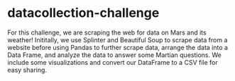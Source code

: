# datacollection-challenge
For this challenge, we are scraping the web for data on Mars and its weather! Inititally, we use Splinter and Beautiful Soup to scrape data from a website before using Pandas to further scrape data, arrange the data into a Data Frame, and analyze the data to answer some Martian questions. We include some visualizations and convert our DataFrame to a CSV file for easy sharing.
